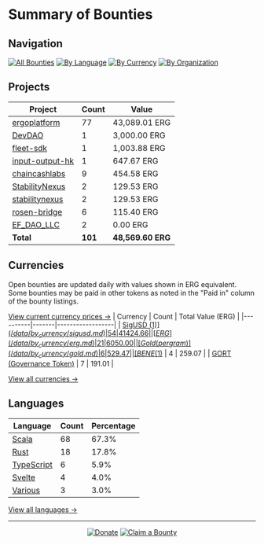 <!-- GENERATED FILE - DO NOT EDIT DIRECTLY -->
<!-- Generated on: 2025-04-12 01:43:38 -->

# Summary of Bounties

## Navigation

[![All Bounties](https://img.shields.io/badge/All%20Bounties-101-blue)](/data/all.md) [![By Language](https://img.shields.io/badge/By%20Language-7-green)](/data/summary.md#languages) [![By Currency](https://img.shields.io/badge/By%20Currency-7-yellow)](/data/summary.md#currencies) [![By Organization](https://img.shields.io/badge/By%20Organization-9-orange)](/data/summary.md#projects)

## Projects

| Project | Count | Value |
|----------|-------|-------|
| [ergoplatform](/data/by_org/ergoplatform.md) | 77 | 43,089.01 ERG |
| [DevDAO](/data/by_org/devdao.md) | 1 | 3,000.00 ERG |
| [fleet-sdk](/data/by_org/fleet-sdk.md) | 1 | 1,003.88 ERG |
| [input-output-hk](/data/by_org/input-output-hk.md) | 1 | 647.67 ERG |
| [chaincashlabs](/data/by_org/chaincashlabs.md) | 9 | 454.58 ERG |
| [StabilityNexus](/data/by_org/stabilitynexus.md) | 2 | 129.53 ERG |
| [stabilitynexus](/data/by_org/stabilitynexus.md) | 2 | 129.53 ERG |
| [rosen-bridge](/data/by_org/rosen-bridge.md) | 6 | 115.40 ERG |
| [EF_DAO_LLC](/data/by_org/ef_dao_llc.md) | 2 | 0.00 ERG |
| **Total** | **101** | **48,569.60 ERG** |

## Currencies

Open bounties are updated daily with values shown in ERG equivalent. Some bounties may be paid in other tokens as noted in the "Paid in" column of the bounty listings.

[View current currency prices →](/data/currency_prices.md)
| Currency | Count | Total Value (ERG) |
|----------|-------|------------------|
| [SigUSD ($1)](/data/by_currency/sigusd.md) | 54 | 41424.66 |
| [ERG](/data/by_currency/erg.md) | 21 | 6050.00 |
| [Gold (per gram)](/data/by_currency/gold.md) | 6 | 529.47 |
| [BENE ($1)](/data/by_currency/bene.md) | 4 | 259.07 |
| [GORT (Governance Token)](/data/by_currency/gort.md) | 7 | 191.01 |

[View all currencies →](/data/by_currency/)

## Languages

| Language | Count | Percentage |
|----------|-------|------------|
| [Scala](/data/by_language/scala.md) | 68 | 67.3% |
| [Rust](/data/by_language/rust.md) | 18 | 17.8% |
| [TypeScript](/data/by_language/typescript.md) | 6 | 5.9% |
| [Svelte](/data/by_language/svelte.md) | 4 | 4.0% |
| [Various](/data/by_language/various.md) | 3 | 3.0% |

[View all languages →](/data/by_language/)



---

<div align="center">
  <p>
    <a href="../docs/donate.md"><img src="https://img.shields.io/badge/❤️%20Donate-F44336" alt="Donate"></a>
    <a href="../docs/bounty-submission-guide.md#reserving-a-bounty"><img src="https://img.shields.io/badge/🔒%20How%20To%20Claim-4CAF50" alt="Claim a Bounty"></a>
  </p>
</div>


<!-- END OF GENERATED CONTENT -->
